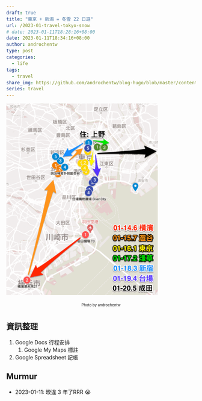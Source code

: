 ```yaml
---
draft: true
title: "東京 + 新潟 = 冬雪 22 日遊"
url: /2023-01-travel-tokyo-snow
# date: 2023-01-11T18:28:16+08:00
date: 2023-01-11T18:34:16+08:00
author: androchentw
type: post
categories:
  - life
tags: 
  - travel
share_img: https://github.com/androchentw/blog-hugo/blob/master/content/life/travel/2023-01-travel-tokyo-map.png?raw=true
series: travel
---
```


<img style="width:80%;" src="https://github.com/androchentw/blog-hugo/blob/master/content/life/travel/2023-01-travel-tokyo-map.png?raw=true">
<p align="center"><sub><sup>
  Photo by androchentw
</sup></sub></p>

<!--more-->

## 資訊整理

1. Google Docs 行程安排
   1. Google My Maps 標註
2. Google Spreadsheet 記帳

## Murmur

* 2023-01-11: 暌違 3 年了RRR 😭
